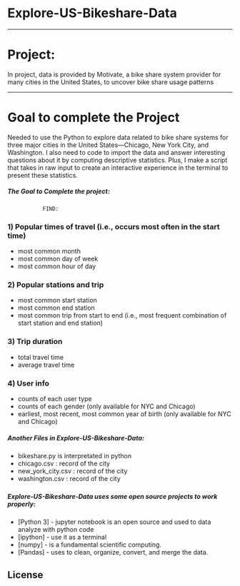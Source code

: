 # Explore-US-Bikeshare-Data
------------------------------------------------------------------------------------------------------------------------------
# Project:

In project, data is provided by Motivate, a bike share system provider for many cities in the United States, 
to uncover bike share usage patterns

--------------------------------------------------------------------------------------------------------------------------------

# Goal to complete the Project 

Needed to use the Python to explore data related to bike share systems for three major cities in the United States—Chicago, New York City, and Washington. I also need to code to import the data and answer interesting questions about it by computing descriptive statistics. Plus, I make a script that takes in raw input to create an interactive experience in the terminal to present these statistics.

##### The Goal to Complete the project:

               FIND: 
   
### 1) Popular times of travel (i.e., occurs most often in the start time)

- most common month
- most common day of week
- most common hour of day

### 2) Popular stations and trip

- most common start station
- most common end station
- most common trip from start to end (i.e., most frequent combination of start station and end station)

### 3) Trip duration

- total travel time
- average travel time

### 4) User info

- counts of each user type
- counts of each gender (only available for NYC and Chicago)
- earliest, most recent, most common year of birth (only available for NYC and Chicago)

##### Another Files in Explore-US-Bikeshare-Data:

- bikeshare.py is interpretated in python 
- chicago.csv : record of the city
- new_york_city.csv : record of the city
- washington.csv : record of the city
### 

##### Explore-US-Bikeshare-Data uses some open source projects to work properly:

* [Python 3] - jupyter notebook is an open source and used to data analyze with python code
* [ipython] - use it as a terminal
* [numpy] - is a fundamental scientific computing.
* [Pandas] - uses to clean, organize, convert, and merge the data.


License
----

